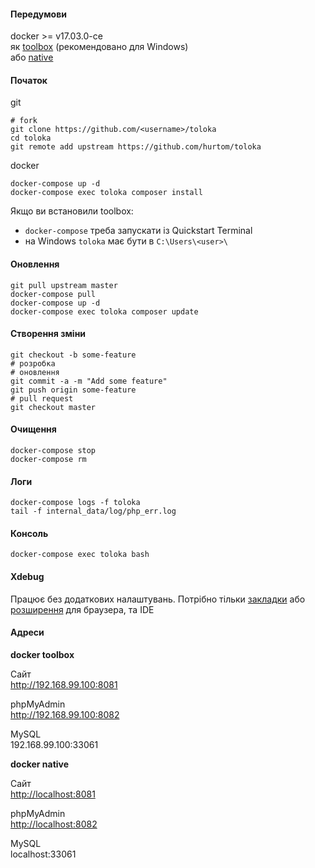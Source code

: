 #### Передумови

docker >= v17.03.0-ce  
як [toolbox](https://www.docker.com/products/docker-toolbox) (рекомендовано для Windows)  
або [native](https://store.docker.com/search?type=edition&offering=community)

#### Початок

git

```
# fork
git clone https://github.com/<username>/toloka
cd toloka
git remote add upstream https://github.com/hurtom/toloka
```

docker

```
docker-compose up -d
docker-compose exec toloka composer install
```

Якщо ви встановили toolbox:
- `docker-compose` треба запускати із Quickstart Terminal
- на Windows `toloka` має бути в `C:\Users\<user>\`

#### Оновлення

```
git pull upstream master
docker-compose pull
docker-compose up -d
docker-compose exec toloka composer update
```

#### Створення зміни

```
git checkout -b some-feature
# розробка
# оновлення
git commit -a -m "Add some feature"
git push origin some-feature
# pull request
git checkout master
```

#### Очищення

```
docker-compose stop
docker-compose rm
```

#### Логи

```
docker-compose logs -f toloka
tail -f internal_data/log/php_err.log
```

#### Консоль

```
docker-compose exec toloka bash
```

#### Xdebug

Працює без додаткових налаштувань. Потрібно тільки [закладки](https://www.jetbrains.com/phpstorm/marklets/) або [розширення](https://chrome.google.com/webstore/detail/xdebug-helper/eadndfjplgieldjbigjakmdgkmoaaaoc) для браузера, та IDE

#### Адреси

**docker toolbox**

Сайт  
<http://192.168.99.100:8081>

phpMyAdmin  
<http://192.168.99.100:8082>

MySQL  
192.168.99.100:33061

**docker native**

Сайт  
<http://localhost:8081>

phpMyAdmin  
<http://localhost:8082>

MySQL  
localhost:33061

